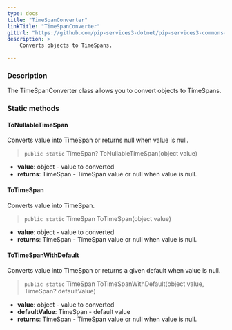 ```yaml
---
type: docs
title: "TimeSpanConverter"
linkTitle: "TimeSpanConverter"
gitUrl: "https://github.com/pip-services3-dotnet/pip-services3-commons-dotnet"
description: > 
    Converts objects to TimeSpans.

---
```


### Description

The TimeSpanConverter class allows you to convert objects to TimeSpans. 

### Static methods

#### ToNullableTimeSpan
Converts value into TimeSpan or returns null when value is null.

> `public static` TimeSpan? ToNullableTimeSpan(object value)

- **value**: object - value to converted
- **returns**: TimeSpan - TimeSpan value or null when value is null.

#### ToTimeSpan
Converts value into TimeSpan.

> `public static` TimeSpan ToTimeSpan(object value)

- **value**: object - value to converted
- **returns**: TimeSpan - TimeSpan value or null when value is null.

#### ToTimeSpanWithDefault
Converts value into TimeSpan or returns a given default when value is null.

> `public static` TimeSpan ToTimeSpanWithDefault(object value, TimeSpan? defaultValue)

- **value**: object - value to converted
- **defaultValue**: TimeSpan - default value
- **returns**: TimeSpan - TimeSpan value or null when value is null.
